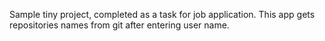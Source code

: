 Sample tiny project, completed as a task for job application.
This app gets repositories names from git after entering user name.
